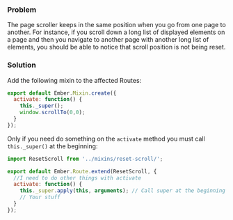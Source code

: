 ### Problem

The page scroller keeps in the same position when you go from one page to another. For instance, if you scroll down a long list of displayed elements on a page and then you navigate to another page with another long list of elements, you should be able to notice that scroll position is not being reset.

### Solution

Add the following mixin to the affected Routes:

```app/mixins/reset-scroll.js
export default Ember.Mixin.create({
  activate: function() {
    this._super();
    window.scrollTo(0,0);
  }
});
```

Only if you need do something on the `activate` method you must call `this._super()` at the beginning:

```app/routes/index.js
import ResetScroll from '../mixins/reset-scroll/';

export default Ember.Route.extend(ResetScroll, {
  //I need to do other things with activate
  activate: function() {
    this._super.apply(this, arguments); // Call super at the beginning
    // Your stuff
  }
});
```

<!---#### Example

<a class="jsbin-embed" href="http://jsbin.com/yiqijopilo/1/embed?live">Ember Starter Kit</a><script src="http://static.jsbin.com/js/embed.js"></script>-->
